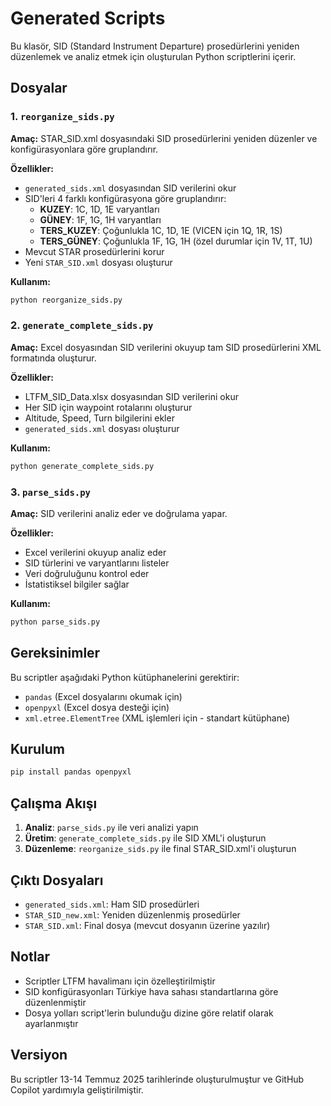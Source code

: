 # Generated Scripts

Bu klasör, SID (Standard Instrument Departure) prosedürlerini yeniden düzenlemek ve analiz etmek için oluşturulan Python scriptlerini içerir.

## Dosyalar

### 1. `reorganize_sids.py`
**Amaç:** STAR_SID.xml dosyasındaki SID prosedürlerini yeniden düzenler ve konfigürasyonlara göre gruplandırır.

**Özellikler:**
- `generated_sids.xml` dosyasından SID verilerini okur
- SID'leri 4 farklı konfigürasyona göre gruplandırır:
  - **KUZEY**: 1C, 1D, 1E varyantları
  - **GÜNEY**: 1F, 1G, 1H varyantları  
  - **TERS_KUZEY**: Çoğunlukla 1C, 1D, 1E (VICEN için 1Q, 1R, 1S)
  - **TERS_GÜNEY**: Çoğunlukla 1F, 1G, 1H (özel durumlar için 1V, 1T, 1U)
- Mevcut STAR prosedürlerini korur
- Yeni `STAR_SID.xml` dosyası oluşturur

**Kullanım:**
```bash
python reorganize_sids.py
```

### 2. `generate_complete_sids.py`
**Amaç:** Excel dosyasından SID verilerini okuyup tam SID prosedürlerini XML formatında oluşturur.

**Özellikler:**
- LTFM_SID_Data.xlsx dosyasından SID verilerini okur
- Her SID için waypoint rotalarını oluşturur
- Altitude, Speed, Turn bilgilerini ekler
- `generated_sids.xml` dosyası oluşturur

**Kullanım:**
```bash
python generate_complete_sids.py
```

### 3. `parse_sids.py`
**Amaç:** SID verilerini analiz eder ve doğrulama yapar.

**Özellikler:**
- Excel verilerini okuyup analiz eder
- SID türlerini ve varyantlarını listeler
- Veri doğruluğunu kontrol eder
- İstatistiksel bilgiler sağlar

**Kullanım:**
```bash
python parse_sids.py
```

## Gereksinimler

Bu scriptler aşağıdaki Python kütüphanelerini gerektirir:
- `pandas` (Excel dosyalarını okumak için)
- `openpyxl` (Excel dosya desteği için)
- `xml.etree.ElementTree` (XML işlemleri için - standart kütüphane)

## Kurulum

```bash
pip install pandas openpyxl
```

## Çalışma Akışı

1. **Analiz**: `parse_sids.py` ile veri analizi yapın
2. **Üretim**: `generate_complete_sids.py` ile SID XML'i oluşturun
3. **Düzenleme**: `reorganize_sids.py` ile final STAR_SID.xml'i oluşturun

## Çıktı Dosyaları

- `generated_sids.xml`: Ham SID prosedürleri
- `STAR_SID_new.xml`: Yeniden düzenlenmiş prosedürler
- `STAR_SID.xml`: Final dosya (mevcut dosyanın üzerine yazılır)

## Notlar

- Scriptler LTFM havalimanı için özelleştirilmiştir
- SID konfigürasyonları Türkiye hava sahası standartlarına göre düzenlenmiştir
- Dosya yolları script'lerin bulunduğu dizine göre relatif olarak ayarlanmıştır

## Versiyon

Bu scriptler 13-14 Temmuz 2025 tarihlerinde oluşturulmuştur ve GitHub Copilot yardımıyla geliştirilmiştir.
